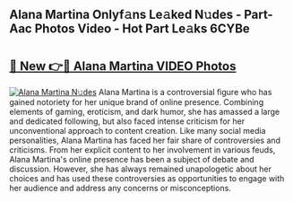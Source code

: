 ## Alana Martina Onlyf𝚊ns Le𝚊ked N𝚞des - Part-Aac Photos Video - Hot Part Le𝚊ks 6CYBe

# <h2><a href="http://ac5027.deff.icu/?id=Alana+Martina">🔗 New 👉🔴 Alana Martina VIDEO Photos</a></h2>

[![Alana Martina N𝚞des](https://i.imgur.com/rIISA9y.gif)](http://ac5027.deff.icu/?id=Alana+Martina)
Alana Martina is a controversial figure who has gained notoriety for her unique brand of online presence. Combining elements of gaming, eroticism, and dark humor, she has amassed a large and dedicated following, but also faced intense criticism for her unconventional approach to content creation. Like many social media personalities, Alana Martina has faced her fair share of controversies and criticisms. From her explicit content to her involvement in various feuds, Alana Martina's online presence has been a subject of debate and discussion. However, she has always remained unapologetic about her choices and has used these controversies as opportunities to engage with her audience and address any concerns or misconceptions.

